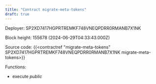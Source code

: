 ```yaml
---
title: "Contract migrate-meta-tokens"
draft: true
---
```

Deployer: SP2XD7417HGPRTREMKF748VNEQPDRR0RMANB7X1NK


 



Block height: 155678 (2024-06-29T04:33:43.000Z)

Source code: {{<contractref "migrate-meta-tokens" SP2XD7417HGPRTREMKF748VNEQPDRR0RMANB7X1NK migrate-meta-tokens>}}

Functions:

* execute _public_
